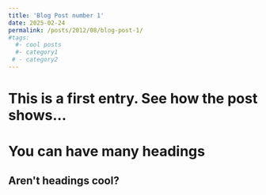 ```yaml
---
title: 'Blog Post number 1'
date: 2025-02-24
permalink: /posts/2012/08/blog-post-1/
#tags:
  #- cool posts
  #- category1
 # - category2
---
```


This is a first entry. See how the post shows...
======

You can have many headings
======

Aren't headings cool?
------
